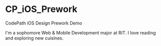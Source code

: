# CP_iOS_Prework

CodePath iOS Design Prework Demo

I'm a sophomore Web & Mobile Development major at RIT. I love reading and exploring new cuisines.
